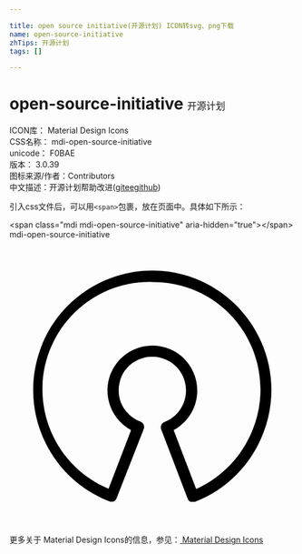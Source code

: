 ```yaml
---

title: open source initiative(开源计划) ICON转svg、png下载
name: open-source-initiative
zhTips: 开源计划
tags: []

---
```


# open-source-initiative  <small style="font-size: 60%;font-weight: 100">开源计划</small>


<div class="detail-page">
<p>
<span>
ICON库：
<span class="badge-secondary badge">Material Design Icons</span> 
</span>
<br/>
<span>
CSS名称：
<span class="badge-secondary badge">mdi-open-source-initiative</span> 
</span>
<br/>
<span>
unicode：
<span class="badge-secondary badge">F0BAE</span> 
<copy-btn content='F0BAE' btn-title=""></copy-btn>
<copy-btn :content='String.fromCodePoint(parseInt("F0BAE", 16))' btn-title="复制U"></copy-btn>
</span>
<br/>
<span>
版本：
<span class="badge-secondary badge">3.0.39</span> 
</span>
<br/>
<span>图标来源/作者：<span class="badge-light badge">Contributors</span></span> 
<br/>
<span class="zh-detail">中文描述：<span class="badge-primary badge">开源计划</span><span class="help-link"><span>帮助改进</span>(<a href="https://gitee.com/liuwave/icon-helper/edit/master/json/material/open-source-initiative.json" target="_blank" rel="noopener noreferrer">gitee</a><a href="https://github.com/liuwave/icon-helper/edit/master/json/material/open-source-initiative.json" target="_blank" rel="noopener noreferrer">github</a></span>)</span><br/>
</p>
</div>
<div class="alert alert-dark">
  <i class="mdi mdi-open-source-initiative mdi-48px"></i>
  <i class="mdi mdi-open-source-initiative mdi-36px"></i>
  <i class="mdi mdi-open-source-initiative mdi-24px"></i>
  <i class="mdi mdi-open-source-initiative mdi-18px"></i>
</div>
<div>
  <p>引入css文件后，可以用<code>&lt;span&gt;</code>包裹，放在页面中。具体如下所示：    
  </p>
  <div class="alert alert-primary" style="font-size: 14px">
    &lt;span class="mdi mdi-open-source-initiative" aria-hidden="true"&gt;&lt;/span&gt;
    <copy-btn content='<span class="mdi mdi-open-source-initiative" aria-hidden="true"></span>'></copy-btn>
  </div>
  <div class="alert alert-secondary">
    <i class="mdi mdi-open-source-initiative"
    style="font-size: 24px"
    aria-hidden="true"></i> mdi-open-source-initiative
    <copy-btn content="mdi-open-source-initiative" btn-title="复制图标名称"></copy-btn>
  </div>
</div>
<div id="svg" class="svg-wrap">
<svg xmlns="http://www.w3.org/2000/svg" viewBox="0 0 24 24"><path d="M15.41,22C15.35,22 15.28,22 15.22,22C15.1,21.95 15,21.85 14.96,21.73L12.74,15.93C12.65,15.69 12.77,15.42 13,15.32C13.71,15.06 14.28,14.5 14.58,13.83C15.22,12.4 14.58,10.73 13.15,10.09C11.72,9.45 10.05,10.09 9.41,11.5C9.11,12.21 9.09,13 9.36,13.69C9.66,14.43 10.25,15 11,15.28C11.24,15.37 11.37,15.64 11.28,15.89L9,21.69C8.96,21.81 8.87,21.91 8.75,21.96C8.63,22 8.5,22 8.39,21.96C3.24,19.97 0.67,14.18 2.66,9.03C4.65,3.88 10.44,1.31 15.59,3.3C18.06,4.26 20.05,6.15 21.13,8.57C22.22,11 22.29,13.75 21.33,16.22C20.32,18.88 18.23,21 15.58,22C15.5,22 15.47,22 15.41,22M12,3.59C7.03,3.46 2.9,7.39 2.77,12.36C2.68,16.08 4.88,19.47 8.32,20.9L10.21,16C8.38,15 7.69,12.72 8.68,10.89C9.67,9.06 11.96,8.38 13.79,9.36C15.62,10.35 16.31,12.64 15.32,14.47C14.97,15.12 14.44,15.65 13.79,16L15.68,20.93C17.86,19.95 19.57,18.16 20.44,15.93C22.28,11.31 20.04,6.08 15.42,4.23C14.33,3.8 13.17,3.58 12,3.59Z" /></svg>
</div>
<detail full-name='mdi-open-source-initiative'></detail>
    
<div><p>更多关于 Material Design Icons的信息，参见：<a target="_blank" href="https://iconhelper.cn/material.html"> Material Design Icons</a>
</p></div>
